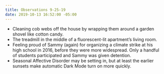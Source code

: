 ```yaml
---
title: Observations 9-25-19
date: 2019-10-13 16:52:00 -05:00
---
```


- Cleaning cob webs off the house by wrapping them around a garden shovel like cotton candy.
- The treadmill in the middle of a fluorescent-lit apartment’s living room.
- Feeling proud of Sammy (again) for organizing a climate strike at his high school in 2016, before they were more widespread. Only a handful of students participated and Sammy was given detention.
- Seasonal Affective Disorder may be setting in, but at least the earlier sunsets make automatic Dark Mode turn on more quickly.